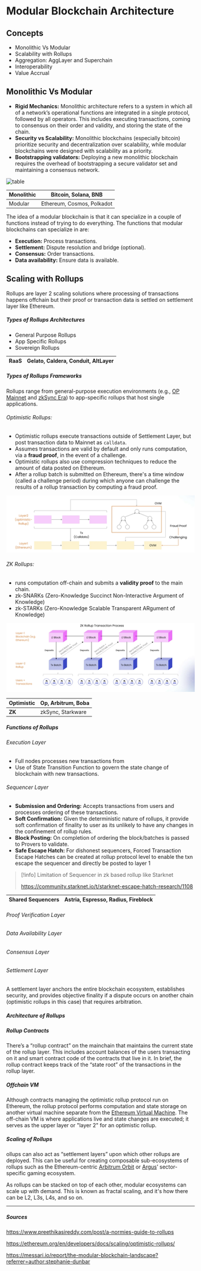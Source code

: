 
# Modular Blockchain Architecture

## Concepts

* Monolithic Vs Modular
* Scalability with Rollups
* Aggregation: AggLayer and Superchain
* Interoperability
* Value Accrual


## Monolithic Vs Modular

* **Rigid Mechanics:** Monolithic architecture refers to a system in which all of a network’s operational functions are integrated in a single protocol, followed by all operators. This includes executing transactions, coming to consensus on their order and validity, and storing the state of the chain.
* **Security vs Scalability:** Monolithic blockchains (especially bitcoin) prioritize security and decentralization over scalability, while modular blockchains were designed with scalability as a priority.
* **Bootstrapping validators:** Deploying a new monolithic blockchain requires the overhead of bootstrapping a secure validator set and maintaining a consensus network.

![table](../media/mvsm.avif)

| Monolithic | Bitcoin, Solana, BNB       |
| ---------- | -------------------------- |
| Modular    | Ethereum, Cosmos, Polkadot |

The idea of a modular blockchain is that it can specialize in a couple of functions instead of trying to do everything. The functions that modular blockchains can specialize in are:
- **Execution:** Process transactions.
- **Settlement:** Dispute resolution and bridge (optional).
- **Consensus:** Order transactions.
- **Data availability:** Ensure data is available.

## Scaling with Rollups
Rollups are layer 2 scaling solutions where processing of transactions happens offchain but their proof or transaction data is settled on settlement layer like Ethereum. 

##### Types of Rollups Architectures
* General Purpose Rollups
* App Specific Rollups
* Sovereign Rollups

| RaaS | Gelato, Caldera, Conduit, AltLayer  |
| ---- | ---------------------------------- |


##### Types of Rollups Frameworks
Rollups range from general-purpose execution environments (e.g., [OP Mainnet](https://www.optimism.io/) and [zkSync Era](https://zksync.io/)) to app-specific rollups that host single applications.

###### Optimistic Rollups: 
* Optimistic rollups execute transactions outside of Settlement Layer, but post transaction data to Mainnet as `calldata`. 
* Assumes transactions are valid by default and only runs computation, via a **fraud proof**, in the event of a challenge.
* Optimistic rollups also use compression techniques to reduce the amount of data posted on Ethereum.
* After a rollup batch is submitted on Ethereum, there's a time window (called a challenge period) during which anyone can challenge the results of a rollup transaction by computing a fraud proof.

![table](../media/op.png)
###### ZK Rollups: 
* runs computation off-chain and submits a **validity proof** to the main chain. 
* zk-SNARKs (Zero-Knowledge Succinct Non-Interactive Argument of Knowledge)
* zk-STARKs (Zero-Knowledge Scalable Transparent ARgument of Knowledge)

![table](../media/zk.png)

| Optimistic | Op, Arbitrum, Boba |
| ---------- | ------------------ |
| **ZK**     | zkSync, Starkware  |

##### Functions of Rollups

###### Execution Layer
* Full nodes processes new transactions from 
* Use of State Transition Function to govern the state change of blockchain with new transactions. 

###### Sequencer Layer
* **Submission and Ordering:** Accepts transactions from users and processes ordering of these transactions.
* **Soft Confirmation:** Given the deterministic nature of rollups, it provide soft confirmation of finality to user as its unlikely to have any changes in the confinement of rollup rules.
* **Block Posting:** On completion of ordering the block/batches is passed to Provers to validate.
* **Safe Escape Hatch:** For dishonest sequencers, Forced Transaction Escape Hatches can be created at rollup protocol level to enable the txn escape the sequencer and directly be posted to layer 1 

> [!info]
>Limitation of Sequencer in zk based rollup like Starknet
>
>https://community.starknet.io/t/starknet-escape-hatch-research/1108


| Shared Sequencers | Astria, Espresso, Radius, Fireblock |
| ----------------- | ----------------------------------- |

###### Proof Verification Layer
###### Data Availability Layer
###### Consensus Layer


######  Settlement Layer
 A settlement layer anchors the entire blockchain ecosystem, establishes security, and provides objective finality if a dispute occurs on another chain (optimistic rollups in this case) that requires arbitration.

##### Architecture of Rollups

##### Rollup Contracts
There’s a “rollup contract” on the mainchain that maintains the current state of the rollup layer. This includes account balances of the users transacting on it and smart contract code of the contracts that live in it. In brief, the rollup contract keeps track of the “state root” of the transactions in the rollup layer.

##### Offchain VM
Although contracts managing the optimistic rollup protocol run on Ethereum, the rollup protocol performs computation and state storage on another virtual machine separate from the [Ethereum Virtual Machine](https://ethereum.org/en/developers/docs/evm/). The off-chain VM is where applications live and state changes are executed; it serves as the upper layer or "layer 2" for an optimistic rollup.


##### Scaling of Rollups
ollups can also act as “settlement layers” upon which other rollups are deployed. This can be useful for creating composable sub-ecosystems of rollups such as the Ethereum-centric [Arbitrum Orbit](https://arbitrum.foundation/orbit) or [Argus](https://argus.gg/)’ sector-specific gaming ecosystem.

As rollups can be stacked on top of each other, modular ecosystems can scale up with demand. This is known as fractal scaling, and it's how there can be L2, L3s, L4s, and so on.


----
##### Sources
https://www.preethikasireddy.com/post/a-normies-guide-to-rollups

https://ethereum.org/en/developers/docs/scaling/optimistic-rollups/

https://messari.io/report/the-modular-blockchain-landscape?referrer=author:stephanie-dunbar